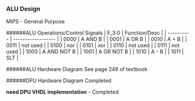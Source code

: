 ### ALU Design
MIPS - General Purpose

######ALU Operations/Control Signals
| F_3:0      | Function/Desc      |
| ---------- | ------------------ | 
| 0000       | A AND B            | 
| 0001       | A OR B             | 
| 0010       | A + B              | 
| 0011       | not used           | 
| 0100       | nor                |
| 0101       | xor                |
| 0110       | not used           | 
| 0111       | not used           | 
| 1000       | A AND NOT B        | 
| 1001       | A OR NOT B         | 
| 1010       | A - B              | 
| 1011       | SLT                | 


######ALU Hardware Diagram
See page 249 of textbook

######DPU Hardware Diagram
Completed

__need DPU VHDL implementation__ - Completed



